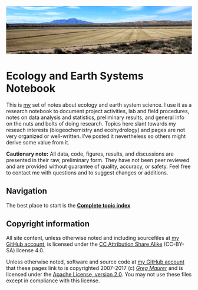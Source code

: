 ![Somewhere in New Mexico](media/bosqueapache.jpg)

# Ecology and Earth Systems Notebook

This is [my](http://greg.pronghorns.net) set of notes about ecology and earth system science. I use it as a research notebook to document project activities, lab and field procedures, notes on data analysis and statistics, preliminary results, and general info on the nuts and bolts of doing research. Topics here slant towards my reseach interests (biogeochemistry and ecohydrology) and pages are not very organized or well-written. I've posted it nevertheless so others might derive some value from it.

**Cautionary note:** All data, code, figures, results, and discussions are presented in their raw, preliminary form. They have not been peer reviewed and are provided without guarantee of quality, accuracy, or safety. Feel free to contact me with questions and to suggest changes or additions.

## Navigation

The best place to start is the **[Complete topic index](topicindex.md)**

## Copyright information

All site content, unless otherwise noted and including sourcefiles at [my GitHub account](http://github.com/gremau/EarthSciNotebook), is licensed under the [CC Attribution Share Alike](http://creativecommons.org/licenses/by-sa/4.0) (CC-BY-SA) license 4.0.

Unless otherwise noted, software and source code at [my GitHub account](http://github.com/gremau/) that these pages link to is copyrighted 2007-2017 (c) *[Greg Maurer](greg@pronghorns.net)* and is licensed under the [Apache License, version 2.0](http://www.apache.org/licenses/LICENSE-2.0). You may not use these files except in compliance with this license.
